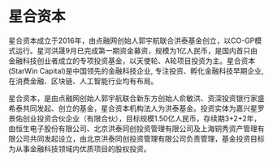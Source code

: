 # 

# 星合资本

星合资本成立于2016年，由点融网创始人郭宇航联合洪泰基金创立，以CO-GP模式运行。星河洪晟9月已完成第一期资金募资，规模为1亿人民币，是国内首只由金融科技创业者成立的专项投资基金，以天使轮、A轮项目投资为主。星合资本(StarWin Capital)是中国领先的金融科技企业, 专注投资、孵化金融科技早期企业,在消费金融、区块链、人工智能行业均有布局。

星合资本，是由点融网创始人郭宇航联合新东方创始人俞敏洪、资深投资银行家盛希泰共同发起、创立的基金，星合资本机构法人为洪泰基金。投资实体为嘉兴星罗景佑创业投资合伙企业（有限合伙），目标规模1.50亿人民币，存续期3+2+2年，由恒生电子股份有限公司、北京洪泰同创投资管理有限公司及上海铜秀资产管理有限公司共同发起设立，由北京洪泰同创投资管理有限公司负责管理，基金投资目标为从事金融科技领域内优质项目的股权投资。

